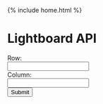 {% include home.html %}

<h1> Lightboard API</h1>
<script>
  // Deployed API URI
  function lightboard() {
    let lightboard1 = document.getElementbyId("row").value;
    let result = document.getElementbyId("notLightboard");
    let lightboard2 = document.getElementbyId("column").value;
    fetch('https://everittcheng.tk/api/lightboard/make' + '/' + lightboard1 + '/' + lightboard2)
    .then(response => response.json())
    .then(data => {
        console.log(data); 
        notLightboard.innerHTML = "Output: " + data.Result;
    })
  }
</script>
<p id="notLightboard"></p>
<form id="lightboard">
  <label for = "row" class = "label-1">Row:</label><br>
  <input type = "text" id = "row" name = "row" class = "input-1"><br>
  <label for = "column" class = "label-1">Column:</label><br>
  <input type = "text" id = "column" name = "column" class = "input-1"><br>
  <button onclick="lightboard()">Submit</button>
</form>
<style>
  .row {
      align-items: center;
      display: flex;
  }
  .column {
      flex: 33.33%;
      padding: 5px;
  }
</style>  

